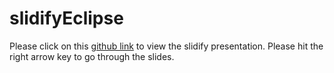 # slidifyEclipse

Please click on this [github link](http://vanilla-ic.github.io/slidifyEclipse/index.html) to view the slidify presentation. Please hit the right arrow key to go through the slides.
